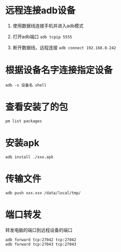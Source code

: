 



# 远程连接adb设备

1. 使用数据线连接手机并进入adb模式
2. 打开adb端口   `adb tcpip 5555`

3. 断开数据线，远程连接   `adb connect 192.168.8.242`





# 根据设备名字连接指定设备

```
adb -s 设备名 shell
```



# 查看安装了的包

```
pm list packages
```





# 安装apk

```
adb install ./xxx.apk
```



# 传输文件

```
adb push xxx.xxx /data/local/tmp/
```



# 端口转发

转发电脑的端口到远程设备的端口

```
adb forward tcp:27042 tcp:27042
adb forward tcp:27043 tcp:27043
```

